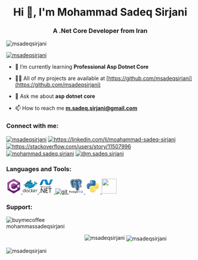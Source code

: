 <h1 align="center">Hi 👋, I'm Mohammad Sadeq Sirjani</h1>
<h3 align="center">A .Net Core Developer from Iran</h3>

<p align="left"> <img src="https://komarev.com/ghpvc/?username=msadeqsirjani&label=Profile%20views&color=0e75b6&style=flat" alt="msadeqsirjani" /> </p>

<p align="left"> <a href="https://twitter.com/msadeqsirjani" target="blank"><img src="https://img.shields.io/twitter/follow/msadeqsirjani?logo=twitter&style=for-the-badge" alt="msadeqsirjani" /></a> </p>

- 🌱 I’m currently learning **Professional Asp Dotnet Core**

- 👨‍💻 All of my projects are available at [https://github.com/msadeqsirjani](https://github.com/msadeqsirjani)

- 💬 Ask me about **asp dotnet core**

- 📫 How to reach me **m.sadeq.sirjani@gmail.com**

<h3 align="left">Connect with me:</h3>
<p align="left">
<a href="https://twitter.com/msadeqsirjani" target="blank"><img align="center" src="https://cdn.jsdelivr.net/npm/simple-icons@3.0.1/icons/twitter.svg" alt="msadeqsirjani" height="30" width="40" /></a>
<a href="https://linkedin.com/in/https://linkedin.com/li/moahammad-sadeq-sirjani" target="blank"><img align="center" src="https://cdn.jsdelivr.net/npm/simple-icons@3.0.1/icons/linkedin.svg" alt="https://linkedin.com/li/moahammad-sadeq-sirjani" height="30" width="40" /></a>
<a href="https://stackoverflow.com/users/https://stackoverflow.com/users/story/11507996" target="blank"><img align="center" src="https://cdn.jsdelivr.net/npm/simple-icons@3.0.1/icons/stackoverflow.svg" alt="https://stackoverflow.com/users/story/11507996" height="30" width="40" /></a>
<a href="https://instagram.com/mohammad.sadeq.sirjani" target="blank"><img align="center" src="https://cdn.jsdelivr.net/npm/simple-icons@3.0.1/icons/instagram.svg" alt="mohammad.sadeq.sirjani" height="30" width="40" /></a>
<a href="https://medium.com/@m.sadeq.sirjani" target="blank"><img align="center" src="https://cdn.jsdelivr.net/npm/simple-icons@3.0.1/icons/medium.svg" alt="@m.sadeq.sirjani" height="30" width="40" /></a>
</p>

<h3 align="left">Languages and Tools:</h3>
<p align="left"> <a href="https://www.w3schools.com/cs/" target="_blank"> <img src="https://raw.githubusercontent.com/devicons/devicon/master/icons/csharp/csharp-original.svg" alt="csharp" width="40" height="40"/> </a> <a href="https://www.docker.com/" target="_blank"> <img src="https://raw.githubusercontent.com/devicons/devicon/master/icons/docker/docker-original-wordmark.svg" alt="docker" width="40" height="40"/> </a> <a href="https://dotnet.microsoft.com/" target="_blank"> <img src="https://raw.githubusercontent.com/devicons/devicon/master/icons/dot-net/dot-net-original-wordmark.svg" alt="dotnet" width="40" height="40"/> </a> <a href="https://git-scm.com/" target="_blank"> <img src="https://www.vectorlogo.zone/logos/git-scm/git-scm-icon.svg" alt="git" width="40" height="40"/> </a> <a href="https://www.postgresql.org" target="_blank"> <img src="https://raw.githubusercontent.com/devicons/devicon/master/icons/postgresql/postgresql-original-wordmark.svg" alt="postgresql" width="40" height="40"/> </a> <a href="https://www.python.org" target="_blank"> <img src="https://raw.githubusercontent.com/devicons/devicon/master/icons/python/python-original.svg" alt="python" width="40" height="40"/> <a href="https://www.microsoft.com/en-us/sql-server/sql-server-downloads"><img src="https://cdn.cdnlogo.com/logos/m/21/microsoft-sql-server.svg" height="40" width="40"></a> </p>

<h3 align="left">Support:</h3>
<p><a href="https://www.buymeacoffee.com/buymecoffee mohammassadeqsirjani"> <img align="left" src="https://cdn.buymeacoffee.com/buttons/v2/default-yellow.png" height="50" width="210" alt="buymecoffee mohammassadeqsirjani" /></a></p><br><br>

<p><img align="left" src="https://github-readme-stats.vercel.app/api/top-langs?username=msadeqsirjani&show_icons=true&locale=en&layout=compact" alt="msadeqsirjani" /></p>

<p>&nbsp;<img align="center" src="https://github-readme-stats.vercel.app/api?username=msadeqsirjani&show_icons=true&locale=en" alt="msadeqsirjani" /></p>

<p><img align="center" src="https://github-readme-streak-stats.herokuapp.com/?user=msadeqsirjani&" alt="msadeqsirjani" /></p>
